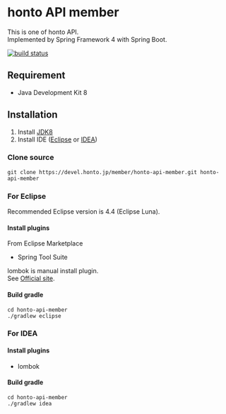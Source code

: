 # honto API member

This is one of honto API.  
Implemented by Spring Framework 4 with Spring Boot.

[![build status](https://devel.honto.jp/git/member/honto-api-member/badges/master/build.svg)](https://devel.honto.jp/git/member/honto-api-member/commits/master)

## Requirement

- Java Development Kit 8

## Installation

1. Install [JDK8](http://www.oracle.com/technetwork/java/javase/downloads/index.html)
1. Install IDE ([Eclipse](https://www.eclipse.org/downloads/index-developer.php) or [IDEA](https://www.jetbrains.com/idea/download/))

### Clone source

```
git clone https://devel.honto.jp/member/honto-api-member.git honto-api-member
```

### For Eclipse

Recommended Eclipse version is 4.4 (Eclipse Luna).

#### Install plugins

From Eclipse Marketplace

- Spring Tool Suite

lombok is manual install plugin.  
See [Official site](http://projectlombok.org/download.html).

#### Build gradle

```
cd honto-api-member
./gradlew eclipse
```

### For IDEA

#### Install plugins

- lombok

#### Build gradle

```
cd honto-api-member
./gradlew idea
```
